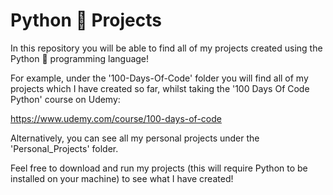 # Python 🐍 Projects
In this repository you will be able to find all of my projects created using the Python 🐍 programming language!

For example, under the '100-Days-Of-Code' folder you will find all of my projects which I have created so far, whilst taking the '100 Days Of Code Python' course on Udemy:

https://www.udemy.com/course/100-days-of-code

Alternatively, you can see all my personal projects under the 'Personal_Projects' folder.

Feel free to download and run my projects (this will require Python to be installed on your machine) to see what I have created!

